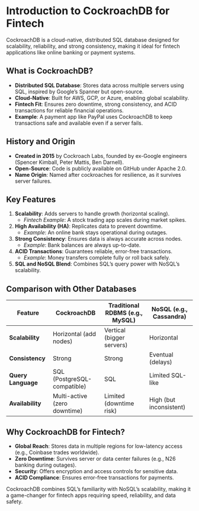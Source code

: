 # Introduction to CockroachDB for Fintech

CockroachDB is a cloud-native, distributed SQL database designed for scalability, reliability, and strong consistency, making it ideal for fintech applications like online banking or payment systems.

## What is CockroachDB?

- **Distributed SQL Database**: Stores data across multiple servers using SQL, inspired by Google’s Spanner but open-source.
- **Cloud-Native**: Built for AWS, GCP, or Azure, enabling global scalability.
- **Fintech Fit**: Ensures zero downtime, strong consistency, and ACID transactions for reliable financial operations.
- **Example**: A payment app like PayPal uses CockroachDB to keep transactions safe and available even if a server fails.

## History and Origin

- **Created in 2015** by Cockroach Labs, founded by ex-Google engineers (Spencer Kimball, Peter Mattis, Ben Darnell).
- **Open-Source**: Code is publicly available on GitHub under Apache 2.0.
- **Name Origin**: Named after cockroaches for resilience, as it survives server failures.

## Key Features

1. **Scalability**: Adds servers to handle growth (horizontal scaling).
   - *Fintech Example*: A stock trading app scales during market spikes.
2. **High Availability (HA)**: Replicates data to prevent downtime.
   - *Example*: An online bank stays operational during outages.
3. **Strong Consistency**: Ensures data is always accurate across nodes.
   - *Example*: Bank balances are always up-to-date.
4. **ACID Transactions**: Guarantees reliable, error-free transactions.
   - *Example*: Money transfers complete fully or roll back safely.
5. **SQL and NoSQL Blend**: Combines SQL’s query power with NoSQL’s scalability.

## Comparison with Other Databases

| Feature                  | CockroachDB               | Traditional RDBMS (e.g., MySQL) | NoSQL (e.g., Cassandra) |
|--------------------------|---------------------------|---------------------------------|-------------------------|
| **Scalability**          | Horizontal (add nodes)    | Vertical (bigger servers)      | Horizontal             |
| **Consistency**          | Strong                    | Strong                         | Eventual (delays)      |
| **Query Language**       | SQL (PostgreSQL-compatible) | SQL                          | Limited SQL-like       |
| **Availability**         | Multi-active (zero downtime) | Limited (downtime risk)    | High (but inconsistent) |

## Why CockroachDB for Fintech?

- **Global Reach**: Stores data in multiple regions for low-latency access (e.g., Coinbase trades worldwide).
- **Zero Downtime**: Survives server or data center failures (e.g., N26 banking during outages).
- **Security**: Offers encryption and access controls for sensitive data.
- **ACID Compliance**: Ensures error-free transactions for payments.

CockroachDB combines SQL’s familiarity with NoSQL’s scalability, making it a game-changer for fintech apps requiring speed, reliability, and data safety.
